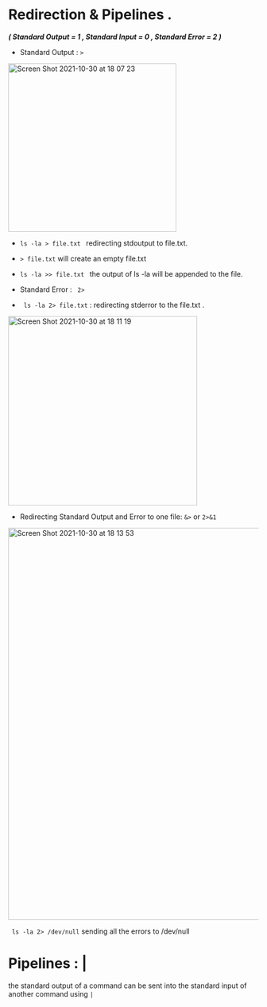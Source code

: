 # Redirection & Pipelines .

***( Standard Output = 1  , Standard Input  = 0 , Standard Error = 2 )***

* Standard Output : ```>```

<img width="338" alt="Screen Shot 2021-10-30 at 18 07 23" src="https://user-images.githubusercontent.com/92652606/139540695-0fab426a-319e-44ac-9a7e-c0ea145c278d.png">

* ```ls -la > file.txt ```  redirecting stdoutput to file.txt.
* ```> file.txt```  will create an empty file.txt 
* ```ls -la >> file.txt ``` the output of ls -la will be appended to the file.

* Standard Error : ``` 2>```

* ``` ls -la 2> file.txt``` : redirecting stderror to the file.txt .

<img width="380" alt="Screen Shot 2021-10-30 at 18 11 19" src="https://user-images.githubusercontent.com/92652606/139540782-a4200048-329f-45c9-94c0-1073699afce0.png">

* Redirecting Standard Output and Error to one file: ```&>``` or ```2>&1```

<img width="787" alt="Screen Shot 2021-10-30 at 18 13 53" src="https://user-images.githubusercontent.com/92652606/139540853-dc0105cc-dbba-4ce5-bb87-873d18278117.png">

``` ls -la 2> /dev/null``` sending all the errors to /dev/null 

# Pipelines : | 

the standard output of a command can be sent into the standard input of another command using ```|```


